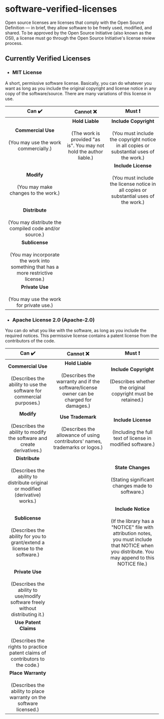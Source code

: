 # software-verified-licenses

Open source licenses are licenses that comply with the Open Source Definition — in brief, they allow software to be freely used, modified, and shared. To be approved by the Open Source Initiative (also known as the OSI), a license must go through the Open Source Initiative's license review process.

## Currently Verified Licenses

- ### MIT License

A short, permissive software license. Basically, you can do whatever you want as long as you include the original copyright and license notice in any copy of the software/source.  There are many variations of this license in use.

| Can :heavy_check_mark:  | Cannot :x:  | Must :exclamation:  |
|:-:|:-:|:-:|
|  **Commercial Use**<br><br>(You may use the work commercially.)  | **Hold Liable**<br><br>(The work is provided "as is". You may not hold the author liable.)  | **Include Copyright**<br><br>(You must include the copyright notice in all copies or substantial uses of the work.)  |
|  **Modify**<br><br>(You may make changes to the work.)  |   | **Include License**<br><br>(You must include the license notice in all copies or substantial uses of the work.)  |
|  **Distribute**<br><br>(You may distribute the compiled code and/or source.)  |   |   |
|  **Sublicense**<br><br>(You may incorporate the work into something that has a more restrictive license.)  |   |   |
|  **Private Use**<br><br>(You may use the work for private use.)  |   |   |

- ### Apache License 2.0 (Apache-2.0)
  
You can do what you like with the software, as long as you include the required notices. This permissive license contains a patent license from the contributors of the code.

| Can :heavy_check_mark:  | Cannot :x:  | Must :exclamation:  |
|:-:|:-:|:-:|
| **Commercial Use**<br><br>(Describes the ability to use the software for commercial purposes.)  | **Hold Liable**<br><br>(Describes the warranty and if the software/license owner can be charged for damages.)  | **Include Copyright**<br><br>(Describes whether the original copyright must be retained.)  |
| **Modify**<br><br>(Describes the ability to modify the software and create derivatives.)  | **Use Trademark**<br><br>(Describes the allowance of using contributors' names, trademarks or logos.)  | **Include License**<br><br>(Including the full text of license in modified software.)  |
| **Distribute**<br><br>(Describes the ability to distribute original or modified (derivative) works.)  |   | **State Changes**<br><br>(Stating significant changes made to software.)  |
| **Sublicense**<br><br>(Describes the ability for you to grant/extend a license to the software.)  |   | **Include Notice**<br><br>(If the library has a "NOTICE" file with attribution notes, you must include that NOTICE when you distribute. You may append to this NOTICE file.)  |
| **Private Use**<br><br>(Describes the ability to use/modify software freely without distributing it.)  |   |   |
| **Use Patent Claims**<br><br>(Describes the rights to practice patent claims of contributors to the code.)  |   |   |
| **Place Warranty**<br><br>(Describes the ability to place warranty on the software licensed.)  |   |   |